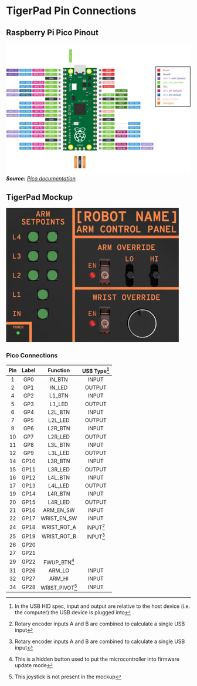 # TigerPad Pin Connections

## Raspberry Pi Pico Pinout

![Raspberry Pi Pico pinout diagram](img/pico-pinout.svg)\
***Source:** [Pico documentation](https://www.raspberrypi.com/documentation/microcontrollers/pico-series.html#pico-1-family)*

## TigerPad Mockup

![Mockup rendering of TigerPad](img/tigerpad-mockup.png)

### Pico Connections

| Pin | Label |     Function    | USB Type[^1] |
|:---:|:-----:|:---------------:|:------------:|
|  1  |  GP0  |      IN_BTN     |     INPUT    |
|  2  |  GP1  |      IN_LED     |    OUTPUT    |
|  4  |  GP2  |      L1_BTN     |     INPUT    |
|  5  |  GP3  |      L1_LED     |    OUTPUT    |
|  6  |  GP4  |     L2L_BTN     |     INPUT    |
|  7  |  GP5  |     L2L_LED     |    OUTPUT    |
|  9  |  GP6  |     L2R_BTN     |     INPUT    |
|  10 |  GP7  |     L2R_LED     |    OUTPUT    |
|  11 |  GP8  |     L3L_BTN     |     INPUT    |
|  12 |  GP9  |     L3L_LED     |    OUTPUT    |
|  14 |  GP10 |     L3R_BTN     |     INPUT    |
|  15 |  GP11 |     L3R_LED     |    OUTPUT    |
|  16 |  GP12 |     L4L_BTN     |     INPUT    |
|  17 |  GP13 |     L4L_LED     |    OUTPUT    |
|  19 |  GP14 |     L4R_BTN     |     INPUT    |
|  20 |  GP15 |     L4R_LED     |    OUTPUT    |
|  21 |  GP16 |    ARM_EN_SW    |     INPUT    |
|  22 |  GP17 |   WRIST_EN_SW   |     INPUT    |
|  24 |  GP18 |   WRIST_ROT_A   |   INPUT[^2]  |
|  25 |  GP19 |   WRIST_ROT_B   |   INPUT[^2]  |
|  26 |  GP20 |                 |              |
|  27 |  GP21 |                 |              |
|  29 |  GP22 |   FWUP_BTN[^3]  |              |
|  31 |  GP26 |      ARM_LO     |     INPUT    |
|  32 |  GP27 |      ARM_HI     |     INPUT    |
|  34 |  GP28 | WRIST_PIVOT[^4] |     INPUT    |

[^1]: In the USB HID spec, input and output are relative to the host device (i.e. the computer) the USB device is plugged into

[^2]: Rotary encoder inputs A and B are combined to calculate a single USB input

[^3]: This is a hidden button used to put the microcontroller into firmware update mode

[^4]: This joystick is not present in the mockup
